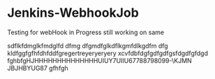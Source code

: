 # Jenkins-WebhookJob
Testing for webHook in Progress
still working on same


sdflkfdmglkfmdglfd
dfmg dfgmdfglkdflkgmfdlkgdfm
dfg kldfggfgfhfdhfddfgregertreyeryeryery
xcvfdbfdgfgdfgdfgsfdgdfgfdgd
fghbfgHJHHHHHHHHHHHHHHUIUY7UIIU67788798099-\KJMN
JBJHBYUG87
gfhfgh
